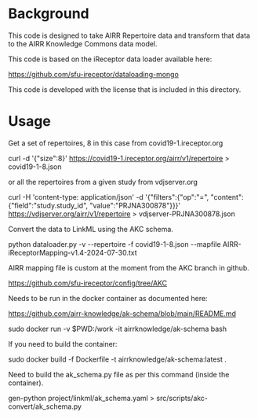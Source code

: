 # Background

This code is designed to take AIRR Repertoire data and transform
that data to the AIRR Knowledge Commons data model. 

This code is based on the iReceptor data loader available here:

https://github.com/sfu-ireceptor/dataloading-mongo

This code is developed with the license that is included in this
directory.

# Usage

Get a set of repertoires, 8 in this case from covid19-1.ireceptor.org

curl -d '{"size":8}' https://covid19-1.ireceptor.org/airr/v1/repertoire > covid19-1-8.json

or all the repertoires from a given study from vdjserver.org

curl -H 'content-type: application/json' -d '{"filters":{"op":"=", "content": {"field":"study.study_id", "value":"PRJNA300878"}}}' https://vdjserver.org/airr/v1/repertoire > vdjserver-PRJNA300878.json

Convert the data to LinkML using the AKC schema.

python dataloader.py -v --repertoire -f covid19-1-8.json   --mapfile AIRR-iReceptorMapping-v1.4-2024-07-30.txt

AIRR mapping file is custom at the moment from the AKC branch in github.

https://github.com/sfu-ireceptor/config/tree/AKC

Needs to be run in the docker container as documented here:

https://github.com/airr-knowledge/ak-schema/blob/main/README.md

sudo docker run -v $PWD:/work -it airrknowledge/ak-schema bash

If you need to build the container:

sudo docker build -f Dockerfile -t airrknowledge/ak-schema:latest .

Need to build the ak_schema.py file as per this command (inside the container).

gen-python project/linkml/ak_schema.yaml > src/scripts/akc-convert/ak_schema.py

